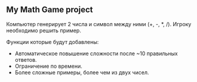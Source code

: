 ## My Math Game project

Компьютер генерирует 2 числа и символ между ними (+, -, *, /). 
Игроку необходимо решить пример.

Функции которые будут добавлены:
  * Автоматическое повышение сложности после ~10 правильных ответов.
  * Ограничение по времени.
  * Более сложные примеры, более чем из двух чисел.
